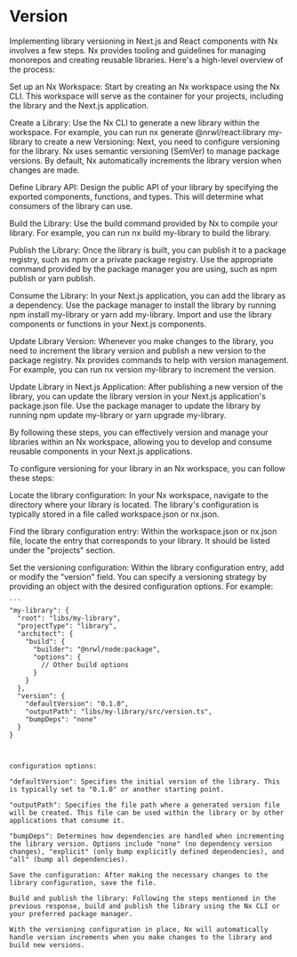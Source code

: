 # Version
Implementing library versioning in Next.js and React components with Nx involves a few steps. Nx provides tooling and guidelines for managing monorepos and creating reusable libraries. Here's a high-level overview of the process: 

Set up an Nx Workspace: Start by creating an Nx workspace using the Nx CLI. This workspace will serve as the container for your projects, including the library and the Next.js application. 

Create a Library: Use the Nx CLI to generate a new library within the workspace. For example, you can run nx generate @nrwl/react:library my-library to create a new Versioning: Next, you need to configure versioning for the library. Nx uses semantic versioning (SemVer) to manage package versions. By default, Nx automatically increments the library version when changes are made. 

Define Library API: Design the public API of your library by specifying the exported components, functions, and types. This will determine what consumers of the library can use. 

Build the Library: Use the build command provided by Nx to compile your library. For example, you can run nx build my-library to build the library. 

Publish the Library: Once the library is built, you can publish it to a package registry, such as npm or a private package registry. Use the appropriate command provided by the package manager you are using, such as npm publish or yarn publish. 

Consume the Library: In your Next.js application, you can add the library as a dependency. Use the package manager to install the library by running npm install my-library or yarn add my-library. Import and use the library components or functions in your Next.js components. 

Update Library Version: Whenever you make changes to the library, you need to increment the library version and publish a new version to the package registry. Nx provides commands to help with version management. For example, you can run nx version my-library to increment the version. 

Update Library in Next.js Application: After publishing a new version of the library, you can update the library version in your Next.js application's package.json file. Use the package manager to update the library by running npm update my-library or yarn upgrade my-library. 

By following these steps, you can effectively version and manage your libraries within an Nx workspace, allowing you to develop and consume reusable components in your Next.js applications. 

 

To configure versioning for your library in an Nx workspace, you can follow these steps: 

Locate the library configuration: In your Nx workspace, navigate to the directory where your library is located. The library's configuration is typically stored in a file called workspace.json or nx.json. 

Find the library configuration entry: Within the workspace.json or nx.json file, locate the entry that corresponds to your library. It should be listed under the "projects" section. 

Set the versioning configuration: Within the library configuration entry, add or modify the "version" field. You can specify a versioning strategy by providing an object with the desired configuration options. For example: 

 
````
```
"my-library": { 
  "root": "libs/my-library", 
  "projectType": "library", 
  "architect": { 
    "build": { 
      "builder": "@nrwl/node:package", 
      "options": { 
        // Other build options 
      } 
    } 
  }, 
  "version": { 
    "defaultVersion": "0.1.0", 
    "outputPath": "libs/my-library/src/version.ts", 
    "bumpDeps": "none" 
  } 
} 
````
```
 

configuration options: 

"defaultVersion": Specifies the initial version of the library. This is typically set to "0.1.0" or another starting point. 

"outputPath": Specifies the file path where a generated version file will be created. This file can be used within the library or by other applications that consume it. 

"bumpDeps": Determines how dependencies are handled when incrementing the library version. Options include "none" (no dependency version changes), "explicit" (only bump explicitly defined dependencies), and "all" (bump all dependencies). 

Save the configuration: After making the necessary changes to the library configuration, save the file. 

Build and publish the library: Following the steps mentioned in the previous response, build and publish the library using the Nx CLI or your preferred package manager. 

With the versioning configuration in place, Nx will automatically handle version increments when you make changes to the library and build new versions. 

 

